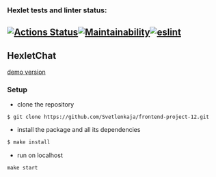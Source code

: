 ### Hexlet tests and linter status:
[![Actions Status](https://github.com/Svetlenkaja/frontend-project-12/actions/workflows/hexlet-check.yml/badge.svg)](https://github.com/Svetlenkaja/frontend-project-12/actions)[![Maintainability](https://api.codeclimate.com/v1/badges/5021f5942cdc1d3ce1fb/maintainability)](https://codeclimate.com/github/Svetlenkaja/frontend-project-12/maintainability)[![eslint](https://github.com/Svetlenkaja/frontend-project-12/actions/workflows/eslint.yml/badge.svg)](https://github.com/Svetlenkaja/frontend-project-12/actions/workflows/eslint.yml)
--

## HexletChat

[demo version](https://frontend-project-12-ex6p.onrender.com/)

### Setup

- clone the repository 
``` 
$ git clone https://github.com/Svetlenkaja/frontend-project-12.git
```

- install the package and all its dependencies
```sh
$ make install
```

- run on localhost
```
make start
```
